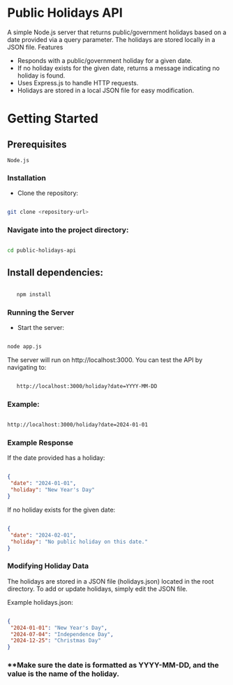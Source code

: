 # Public Holidays API

A simple Node.js server that returns public/government holidays based on a date provided via a query parameter. The holidays are stored locally in a JSON file.
Features

- Responds with a public/government holiday for a given date.
- If no holiday exists for the given date, returns a message indicating no holiday is found.
- Uses Express.js to handle HTTP requests.
- Holidays are stored in a local JSON file for easy modification.

# Getting Started
## Prerequisites

    Node.js 

### Installation

- Clone the repository:

 ```bash

git clone <repository-url>
 ```
### Navigate into the project directory:

 ```bash

cd public-holidays-api
 ```

## Install dependencies:

 ```bash

    npm install
 ```

### Running the Server

- Start the server:
 ```bash

node app.js
 ```

The server will run on http://localhost:3000. You can test the API by navigating to:

 ```bash

    http://localhost:3000/holiday?date=YYYY-MM-DD
 ```

### Example:

 ```bash

http://localhost:3000/holiday?date=2024-01-01
 ```

### Example Response

If the date provided has a holiday:

 ```json

{
  "date": "2024-01-01",
  "holiday": "New Year's Day"
}
 ```

If no holiday exists for the given date:

 ```json

{
  "date": "2024-02-01",
  "holiday": "No public holiday on this date."
}
 ```

### Modifying Holiday Data

The holidays are stored in a JSON file (holidays.json) located in the root directory. To add or update holidays, simply edit the JSON file.

Example holidays.json:

 ```json

{
  "2024-01-01": "New Year's Day",
  "2024-07-04": "Independence Day",
  "2024-12-25": "Christmas Day"
}
 ```

### **Make sure the date is formatted as YYYY-MM-DD, and the value is the name of the holiday.
